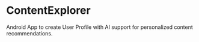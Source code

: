 # ContentExplorer

Android App to create User Profile with AI support for personalized content recommendations.

